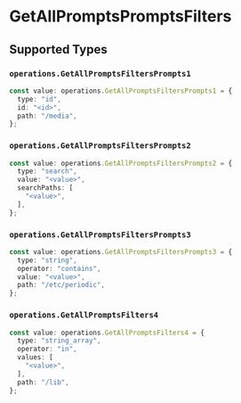 # GetAllPromptsPromptsFilters


## Supported Types

### `operations.GetAllPromptsFiltersPrompts1`

```typescript
const value: operations.GetAllPromptsFiltersPrompts1 = {
  type: "id",
  id: "<id>",
  path: "/media",
};
```

### `operations.GetAllPromptsFiltersPrompts2`

```typescript
const value: operations.GetAllPromptsFiltersPrompts2 = {
  type: "search",
  value: "<value>",
  searchPaths: [
    "<value>",
  ],
};
```

### `operations.GetAllPromptsFiltersPrompts3`

```typescript
const value: operations.GetAllPromptsFiltersPrompts3 = {
  type: "string",
  operator: "contains",
  value: "<value>",
  path: "/etc/periodic",
};
```

### `operations.GetAllPromptsFilters4`

```typescript
const value: operations.GetAllPromptsFilters4 = {
  type: "string_array",
  operator: "in",
  values: [
    "<value>",
  ],
  path: "/lib",
};
```

